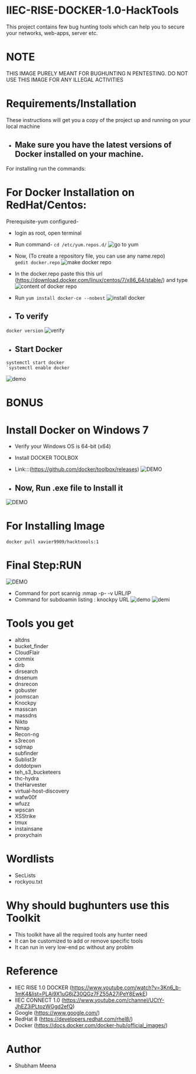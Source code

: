 # IIEC-RISE-DOCKER-1.0-HackTools 
This project contains few bug hunting tools which can help you to secure your networks, web-apps, server
etc. 

# NOTE
THIS IMAGE PURELY MEANT FOR BUGHUNTING N PENTESTING. DO NOT USE THIS IMAGE FOR ANY ILLEGAL ACTIVITIES

# Requirements/Installation
These instructions will get you a copy of the project up and running on your local machine

* ## Make sure you have the latest versions of Docker installed on your machine.
For installing run the commands:

# For Docker Installation on RedHat/Centos:
 Prerequisite-yum configured-
* login as root, open terminal
* Run command- `cd /etc/yum.repos.d/`
![go to yum](https://github.com/xavier9909/hacktools/blob/master/go%20to%20yum%20repositories.png)

* Now, (To create a repository file, you can use any name.repo)   
`gedit docker.repo` 
![make docker repo](https://github.com/xavier9909/hacktools/blob/master/create%20docker%20repository.png)
* In the docker.repo paste this this url (https://download.docker.com/linux/centos/7/x86_64/stable/) and type
![content of docker repo](https://github.com/xavier9909/hacktools/blob/master/content%20of%20docker%20repository.png)
* Run
`yum install docker-ce --nobest` 
![install docker](https://github.com/xavier9909/hacktools/blob/master/cmd%20to%20install%20docker.png)
* ## To verify 
`docker version` 
![verify](https://github.com/xavier9909/hacktools/blob/master/verify%20docker%20version.png)
* ## Start Docker
```
systemctl start docker
`systemctl enable docker
```
![demo](https://github.com/xavier9909/hacktools/blob/master/start%20n%20enable%20docker.png)

# BONUS
# Install Docker on Windows 7
 * Verify your Windows OS is 64-bit (x64)
 * Install DOCKER TOOLBOX
 * Link:::(https://github.com/docker/toolbox/releases)
 ![DEMO](https://github.com/xavier9909/hacktools/blob/master/2020-05-03.png)
 
 * ## Now, Run .exe file to Install it
 
 ![DEMO](https://docs.docker.com/toolbox/images/installer_open.png)
 
 # For Installing Image
```
docker pull xavier9909/hacktoools:1
```
# Final Step:RUN
![DEMO](https://github.com/xavier9909/hacktools/blob/master/projectshowcase.png)
* Command for port scannig :nmap -p- -v URL/IP
* Command for subdoamin listing : knockpy URL
![demo](https://github.com/xavier9909/IIEC-RISE-DOCKER-1.0-HackTools/blob/master/show1.png)
![demi](https://github.com/xavier9909/IIEC-RISE-DOCKER-1.0-HackTools/blob/master/show4.png)
# Tools you get
- altdns 
- bucket_finder 
- CloudFlair 
- commix
- dirb
- dirsearch 
- dnsenum 
- dnsrecon
- gobuster
- joomscan 
- Knockpy
- masscan
- massdns
- Nikto
- Nmap
- Recon-ng
- s3recon
- sqlmap
- subfinder
- Sublist3r
- dotdotpwn
- teh_s3_bucketeers
- thc-hydra
- theHarvester
- virtual-host-discovery
- wafw00f
- wfuzz
- wpscan
- XSStrike
- tmux
- instainsane
- proxychain

 # Wordlists
 * SecLists
 * rockyou.txt
 
 
 # Why should bughunters use this Toolkit
 * This toolkit have all the required tools any hunter need
 * It can be customized to add or remove specific tools
 * It can run in very low-end pc without any problm
 
 # Reference
* IIEC RISE 1.0 DOCKER (https://www.youtube.com/watch?v=3Kn6_b-1mK4&list=PLAi9X1uG6jZ30QGz7FZ55A27jPeY8EwkE) 
* IIEC CONNECT 1.0 (https://www.youtube.com/channel/UCtY-JhEZ3iPLtozWGgd2efQ)
* Google (https://www.google.com/)
* RedHat 8 (https://developers.redhat.com/rhel8/)
* Docker (https://docs.docker.com/docker-hub/official_images/)

 # Author
  
  * Shubham Meena

